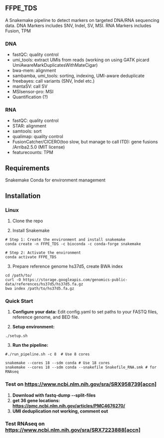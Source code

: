 ## FFPE_TDS
A Snakemake pipeline to detect markers on targeted DNA/RNA sequencing data. DNA Markers includes SNV, Indel, SV, MSI. RNA Markers includes Fusion, TPM


### DNA
- fastQC: quality control
- umi_tools: extract UMIs from reads  (working on using GATK picard UmiAwareMarkDuplicatesWithMateCigar)
- bwa-mem: alignment
- sambamba, umi_tools: sorting, indexing, UMI-aware deduplicate
- freebayes: call variants (SNV, Indel etc.)
- mantaSV: call SV
- MSIsensor-pro: MSI
- Quantification (?)


### RNA
- fastQC: quality control
- STAR: alignment
- samtools: sort
- qualimap: quality control
- FusionCatcher/CICERO(too slow, but manage to call ITD): gene fusions /Arriba2.5.0 (MIT license)
- featurecounts: TPM

## Requirements
Snakemake
Conda for environment management

##  Installation
### Linux
1. Clone the repo

2. Install Snakemake
```
# Step 1: Create the environment and install snakemake
conda create -n FFPE_TDS -c bioconda -c conda-forge snakemake

# Step 2: Activate the environment
conda activate FFPE_TDS
```

3. Prepare reference genome hs37d5, create BWA index
```
cd /path/to/
curl -O https://storage.googleapis.com/genomics-public-data/references/hs37d5/hs37d5.fa.gz
bwa index /path/to/hs37d5.fa.gz

```

### Quick Start

1. **Configure your data:**
Edit config.yaml to set paths to your FASTQ files, reference genome, and BED file.

2. **Setup environment:**
```
./setup.sh
```

3. **Run the pipeline:**
```
#./run_pipeline.sh -c 8  # Use 8 cores

snakemake --cores 18 --sdm conda # Use 18 cores
snakemake --cores 18 --sdm conda --snakefile Snakefile_RNA.smk # for RNAseq

```

### Test on https://www.ncbi.nlm.nih.gov/sra/SRX958739[accn]

1. **Download with fastq-dump --split-files**
2. **get 36 gene locations: https://pmc.ncbi.nlm.nih.gov/articles/PMC4676270/**
3. **UMI deduplication not working, comment out**

### Test RNAseq on https://www.ncbi.nlm.nih.gov/sra/SRX7223888[accn]